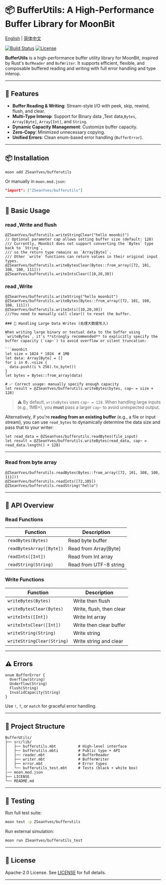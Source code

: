 # 📦 BufferUtils: A High-Performance Buffer Library for MoonBit

[English](https://github.com/ZSeanYves/BufferUtils/blob/main/README.md) | [简体中文](https://github.com/ZSeanYves/BufferUtils/blob/main/README_zh_CN.md)

[![Build Status](https://img.shields.io/github/actions/workflow/status/ZSeanYves/BufferUtils/bufferutils-ci.yml)](https://github.com/ZSeanYves/BufferUtils/actions)
[![License](https://img.shields.io/github/license/ZSeanYves/BufferUtils)](LICENSE)

**BufferUtils** is a high-performance buffer utility library for MoonBit, inspired by Rust's `BufReader` and `BufWriter`. It supports efficient, flexible, and composable buffered reading and writing with full error handling and type interop.

---

## 🚀 Features
- **Buffer Reading & Writing**: Stream-style I/O with peek, skip, rewind, flush, and clear.
- **Multi-Type Interop**: Support for Binary data ,Text data,`Bytes`, `Array[Byte]`, `Array[Int]`, and `String`.
- **Dynamic Capacity Management**: Customize buffer capacity.
- **Zero-Copy**: Minimized unnecessary copying.
- **Unified Errors**: Clean enum-based error handling (`BufferError`).

---

## 📦 Installation
```bash
moon add ZSeanYves/bufferutils
```
Or manually in `moon.mod.json`:
```json
"import": ["ZSeanYves/bufferutils"]
```

---

## 🔧 Basic Usage

### read ,Write and flush 
```moonbit
@ZSeanYves/bufferutils.writeStringClear("hello moonbit") 
// Optional parameter cap allows setting buffer size (default: 128)
/// Currently, Moonbit does not support converting the `Bytes` type back to `String`,  
/// so the return type remains as `Array[Byte]`.  
/// Other `write` functions can return values in their original input types.
@ZSeanYves/bufferutils.writeBytesClear(Bytes::from_array([72, 101, 108, 108, 111]))
@ZSeanYves/bufferutils.writeIntsClear([10,20,30])
```

### read ,Write
```moonbit
@ZSeanYves/bufferutils.writeString("hello moonbit") 
@ZSeanYves/bufferutils.writeBytes(Bytes::from_array([72, 101, 108, 108, 111]))
@ZSeanYves/bufferutils.writeInts([10,20,30])
///You need to manually call clear() to reset the buffer.

### 🧠 Handling Large Data Writes (处理大数据写入)

When writing large binary or textual data to the buffer using `writeBytes`, it's **strongly recommended** to explicitly specify the buffer capacity (`cap~`) to avoid overflow or silent truncation:

```moonbit
let size = 1024 * 1024  # 1MB
let data: Array[Byte] = []
for i in 0..<size {
  data.push((i % 256).to_byte())
}
let bytes = Bytes::from_array(data)

# ✅ Correct usage: manually specify enough capacity
let result = @ZSeanYves/bufferutils.writeBytes(bytes, cap~ = size + 128)
```

> ⚠️ By default, `writeBytes` uses `cap~ = 128`. When handling large inputs (e.g., 1MB+), you **must** pass a larger `cap~` to avoid unexpected output.

Alternatively, if you're **reading from an existing buffer** (e.g., a file or input stream), you can use `read_bytes` to dynamically determine the data size and pass that to your writer:

```moonbit
let read_data = @ZSeanYves/bufferutils.readBytes(file_input)
let result = @ZSeanYves/bufferutils.writeBytes(read_data, cap~ = read_data.length() + 128)
```

---

### Read from byte array
```moonbit
@ZSeanYves/bufferutils.readBytes(Bytes::from_array([72, 101, 108, 108, 111]))
@ZSeanYves/bufferutils.readInts([72,105]) 
@ZSeanYves/bufferutils.readString("hello")
```

---

## 📘 API Overview

### Read Functions
| Function                  | Description                            |
|--------------------------|----------------------------------------|
| `readBytes(Bytes)`       | Read byte buffer                       |
| `readBytesArray([Byte])` | Read from Array[Byte]                  |
| `readInts([Int])`        | Read from Int array                    |
| `readString(String)`     | Read from UTF-8 string                 |

### Write Functions
| Function                  | Description                            |
|--------------------------|----------------------------------------|
| `writeBytes(Bytes)`      | Write then flush                       |
| `writeBytesClear(Bytes)` | Write, flush, then clear               |
| `writeInts([Int])`       | Write Int array                        |
| `writeIntsClear([Int])`  | Write then clear buffer                |
| `writeString(String)`    | Write string                           |
| `writeStringClear(String)` | Write string and clear               |

---

## ⚠️ Errors

```moonbit
enum BufferError {
  Overflow(String)
  Underflow(String)
  Flush(String)
  InvalidCapacity(String)
}
```
Use `!`, `?`, or `match` for graceful error handling.

---

## 📂 Project Structure
```
BufferUtils/
├── src/lib/
│   ├── bufferutils.mbt          # High-level interface
│   ├── bufferutils.mbti         # Public type + API
│   ├── reader.mbt               # BufferReader
│   ├── writer.mbt               # BufferWriter
│   ├── error.mbt                # Error types
│   └── bufferutils_test.mbt     # Tests (black + white box)
|── moon.mod.json 
├── LICENSE
└── README.md
```

---

## 🧪 Testing
Run full test suite:
```bash
moon test -p ZSeanYves/bufferutils
```
Run external simulation:
```bash
moon run ZSeanYves/bufferutils_test
```

---

## 📜 License
Apache-2.0 License. See [LICENSE](./LICENSE) for full details.

---


